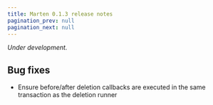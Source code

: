 ```yaml
---
title: Marten 0.1.3 release notes
pagination_prev: null
pagination_next: null
---
```


_Under development._

## Bug fixes

* Ensure before/after deletion callbacks are executed in the same transaction as the deletion runner
